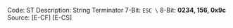 Code: ST
Description: String Terminator
7-Bit: `ESC \`
8-Bit: **0234, 156, 0x9c**
Source: [E-CF] [E-CS]
